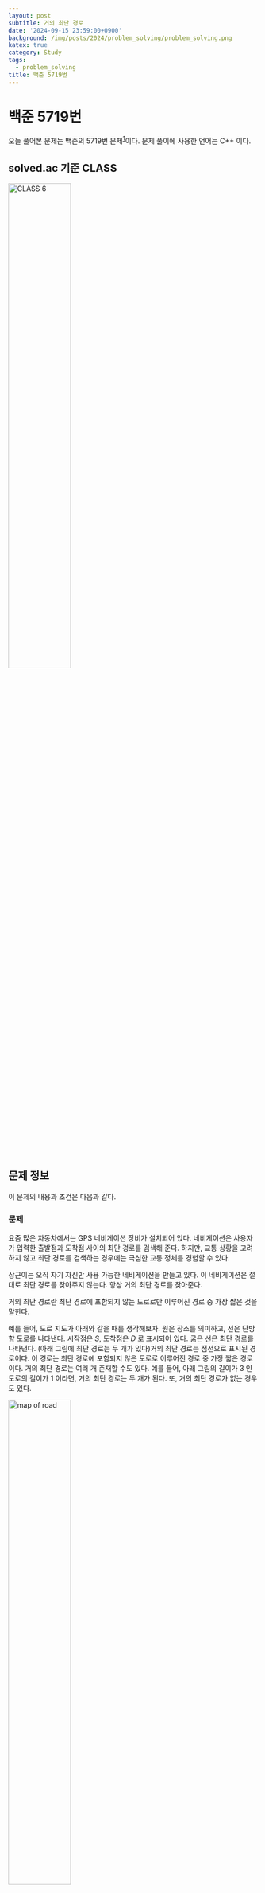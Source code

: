 ```yaml
---
layout: post
subtitle: 거의 최단 경로
date: '2024-09-15 23:59:00+0900'
background: /img/posts/2024/problem_solving/problem_solving.png
katex: true
category: Study
tags:
  - problem_solving
title: 백준 5719번
---
```

# 백준 5719번

오늘 풀어본 문제는 백준의 5719번 문제<sup>[1](#footnote_1)</sup>이다. 문제 풀이에 사용한 언어는 C++ 이다.

## solved.ac 기준 CLASS

<img src="https://static.solved.ac/class/c6.svg" width="50%" height="50%" alt="CLASS 6">

## 문제 정보

이 문제의 내용과 조건은 다음과 같다.

### 문제

요즘 많은 자동차에서는 GPS 네비게이션 장비가 설치되어 있다. 네비게이션은 사용자가 입력한 출발점과 도착점 사이의 최단 경로를 검색해 준다. 하지만, 교통 상황을 고려하지 않고 최단 경로를 검색하는 경우에는 극심한 교통 정체를 경험할 수 있다.

상근이는 오직 자기 자신만 사용 가능한 네비게이션을 만들고 있다. 이 네비게이션은 절대로 최단 경로를 찾아주지 않는다. 항상 거의 최단 경로를 찾아준다.

거의 최단 경로란 최단 경로에 포함되지 않는 도로로만 이루어진 경로 중 가장 짧은 것을 말한다. 

예를 들어, 도로 지도가 아래와 같을 때를 생각해보자. 원은 장소를 의미하고, 선은 단방향 도로를 나타낸다. 시작점은 $S$, 도착점은 $D$ 로 표시되어 있다. 굵은 선은 최단 경로를 나타낸다. (아래 그림에 최단 경로는 두 개가 있다)거의 최단 경로는 점선으로 표시된 경로이다. 이 경로는 최단 경로에 포함되지 않은 도로로 이루어진 경로 중 가장 짧은 경로이다. 거의 최단 경로는 여러 개 존재할 수도 있다. 예를 들어, 아래 그림의 길이가 $3$ 인 도로의 길이가 $1$ 이라면, 거의 최단 경로는 두 개가 된다. 또, 거의 최단 경로가 없는 경우도 있다.

<img src="https://www.acmicpc.net/upload/images/almost.png" width="50%" height="50%" alt="map of road">

### 입력

입력은 여러 개의 테스트 케이스로 이루어져 있다. 각 테스트 케이스의 첫째 줄에는 장소의 수 $N$ $(2 \le N \le 500)과 도로의 수 M (1 \le M \le 10^4)가 주어진다. 장소는 $0$ 부터 $N-1$ 번까지 번호가 매겨져 있다. 둘째 줄에는 시작점 $S$ 와 도착점 $D$ 가 주어진다. $(S \neq D ; 0 \le S, D < N)$ 다음 $M$ 개 줄에는 도로의 정보 $U$, $V$, $P$ 가 주어진다. $(U \neq V ; 0 \le U, V < N; 1 \le P \le 10^3)$ 이 뜻은 $U$ 에서 $V$ 로 가는 도로의 길이가 $P$ 라는 뜻이다. $U$ 에서 $V$ 로 가는 도로는 최대 한 개이다. 또, $U$ 에서 $V$ 로 가는 도로와 $V$ 에서 $U$ 로 가는 도로는 다른 도로이다. 

입력의 마지막 줄에는 $0$ 이 두 개 주어진다.

### 출력

각 테스트 케이스에 대해서, 거의 최단 경로의 길이를 출력한다. 만약, 거의 최단 경로가 없는 경우에는 $-1$ 을 출력한다.

## 풀이과정

### 1번째 시도

(WIP)

코드는 다음과 같이 작성하였다. 제출할 때는 헤더파일의 코드를 붙여넣어 제출하였다.

#### custom_algorithms.hpp (일부분)

```cpp

```

#### main.cpp

```cpp

```

실행 결과 '시간 초과' 가 떴다.

### 2번째 시도

(WIP)

코드는 다음과 같이 수정하였다.

```cpp

```

실행 결과 '컴파일 에러' 가 떴다.

### 3번째 시도

(WIP)

코드는 다음과 같이 수정하였다.

```cpp

```

실행 결과 '틀렸습니다' 가 떴다.

### 4번째 시도

(WIP)

코드는 다음과 같이 수정하였다.

```cpp

```

실행 결과 '틀렸습니다' 가 떴다.

### 5번째 시도

(WIP)

코드는 다음과 같이 수정하였다.

```cpp

```

그러자 모든 테스트 케이스를 통과하고 '맞았습니다'가 나오는 것을 확인할 수 있었다.

## 마무리

(WIP)

내가 작성한 `custom_algorithms.hpp` 파일은 내 깃헙 레포지토리<sup>[2](#footnote_2)</sup>에서 확인할 수 있다.

오늘의 PS는 여기까지!

---

<a name="footnote_1">1</a>: <https://www.acmicpc.net/problem/5719>  
<a name="footnote_2">2</a>: <https://github.com/ChoiCube84/baekjoon-solutions/blob/main/C%2B%2B/5719/custom_algorithms.hpp>  